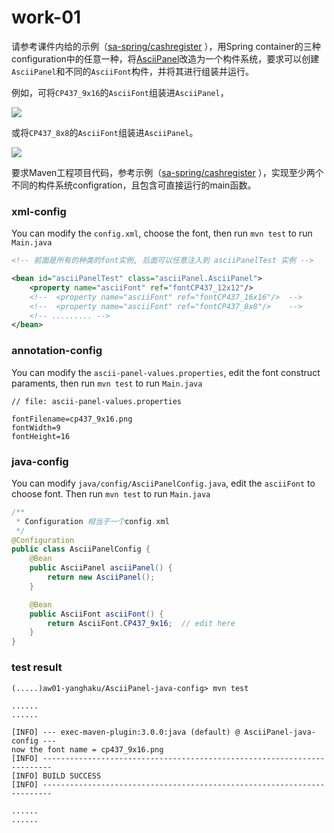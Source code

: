 # work-01

请参考课件内给的示例（[sa-spring/cashregister](https://github.com/sa-spring/cashregister) ），用Spring container的三种configuration中的任意一种，将[AsciiPanel](https://github.com/trystan/AsciiPanel)改造为一个构件系统，要求可以创建`AsciiPanel`和不同的`AsciiFont`构件，并将其进行组装并运行。

例如，可将`CP437_9x16`的`AsciiFont`组装进`AsciiPanel`，

![](https://www.plantuml.com/plantuml/png/SoWkIImgAStDuOfsB4xEp0n8p4lDYLNGrRLJW0YuvUULw3e7c1YRnrjM69h5SZcavgK0rGC0)

或将`CP437_8x8`的`AsciiFont`组装进`AsciiPanel`。

![](https://www.plantuml.com/plantuml/png/SoWkIImgAStDuOfsB4xEp0n8p4lDYLNGrRLJW0YuvUULw3e7c1YRnrjKMCHoEQJcfG2L0m00)

要求Maven工程项目代码，参考示例（[sa-spring/cashregister](https://github.com/sa-spring/cashregister) ），实现至少两个不同的构件系统configration，且包含可直接运行的main函数。



### xml-config

You can modify the ```config.xml```, choose the font, then run ```mvn test``` to run ```Main.java```

```xml
<!-- 前面是所有的种类的font实例, 后面可以任意注入到 asciiPanelTest 实例 -->

<bean id="asciiPanelTest" class="asciiPanel.AsciiPanel">
    <property name="asciiFont" ref="fontCP437_12x12"/>
    <!--  <property name="asciiFont" ref="fontCP437_16x16"/>  -->
    <!--  <property name="asciiFont" ref="fontCP437_8x8"/>    -->
    <!-- ......... -->
</bean>

```



### annotation-config

You can modify the ```ascii-panel-values.properties```, edit the font construct paraments,  then  run ```mvn test``` to run ```Main.java```

```
// file: ascii-panel-values.properties

fontFilename=cp437_9x16.png
fontWidth=9
fontHeight=16
```



### java-config



You can modify ```java/config/AsciiPanelConfig.java```, edit the ```asciiFont``` to choose font. Then run ```mvn test``` to run ```Main.java```

```java
/**
 * Configuration 相当于一个config.xml
 */
@Configuration
public class AsciiPanelConfig {
    @Bean
    public AsciiPanel asciiPanel() {
        return new AsciiPanel();
    }

    @Bean
    public AsciiFont asciiFont() {
        return AsciiFont.CP437_9x16;  // edit here
    }
}
```





### test result

```shell
(.....)aw01-yanghaku/AsciiPanel-java-config> mvn test

......
......

[INFO] --- exec-maven-plugin:3.0.0:java (default) @ AsciiPanel-java-config ---
now the font name = cp437_9x16.png
[INFO] ------------------------------------------------------------------------
[INFO] BUILD SUCCESS
[INFO] ------------------------------------------------------------------------

......
......

```



